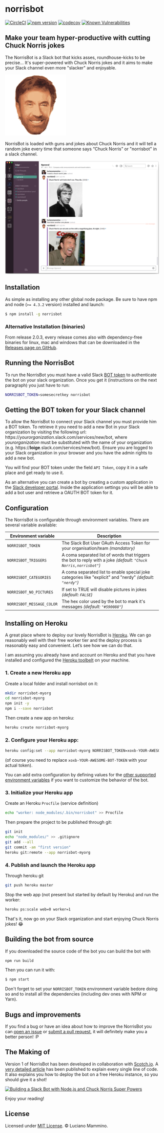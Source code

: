 # norrisbot

[![CircleCI](https://circleci.com/gh/lmammino/norrisbot.svg?style=shield)](https://circleci.com/gh/lmammino/norrisbot) [![npm version](https://badge.fury.io/js/norrisbot.svg)](http://badge.fury.io/js/norrisbot) [![codecov](https://codecov.io/gh/lmammino/norrisbot/branch/master/graph/badge.svg)](https://codecov.io/gh/lmammino/norrisbot)
[![Known Vulnerabilities](https://snyk.io/test/github/lmammino/norrisbot/badge.svg)](https://snyk.io/test/github/lmammino/norrisbot)

## Make your team hyper-productive with cutting Chuck Norris jokes

The NorrisBot is a Slack bot that kicks asses, roundhouse-kicks to be precise... It's super-powered with Chuck Norris jokes and it aims to make your Slack channel even more "slacker" and enjoyable.

![Chuck Norris face](assets/norrisbot-logo-small.png)

NorrisBot is loaded with guns and jokes about Chuck Norris and it will tell a random joke every time that someone says “Chuck Norris” or "norrisbot" in a slack channel.

![Norrisbot in action](assets/screenshot.png)


## Installation

As simple as installing any other global node package. Be sure to have npm and node (`>= 4.3.2` version) installed and launch:

```bash
$ npm install -g norrisbot
```


### Alternative Installation (binaries)

From release 2.0.3, every release comes also with dependency-free binaries for linux, mac and windows that can be downloaded in the [Releases page on GitHub](https://github.com/lmammino/norrisbot/releases).


## Running the NorrisBot

To run the NorrisBot you must have a valid Slack [BOT token](#getting-the-bot-token-for-your-slack-channel) to authenticate the bot on your slack organization. Once you get it (instructions on the next paragraph) you just have to run:


```bash
NORRISBOT_TOKEN=somesecretkey norrisbot
```


## Getting the BOT token for your Slack channel

To allow the NorrisBot to connect your Slack channel you must provide him a BOT token. To retrieve it you need to add a new Bot in your Slack organization by visiting the following url: https://*yourorganization*.slack.com/services/new/bot, where *yourorganization* must be substituted with the name of your organization (e.g. https://**loige**.slack.com/services/new/bot). Ensure you are logged to your Slack organization in your browser and you have the admin rights to add a new bot.

You will find your BOT token under the field `API Token`, copy it in a safe place and get ready to use it.

As an alternative you can create a bot by creating a custom application in the [Slack developer portal](https://api.slack.com/apps). Inside the application settings you will be able to add a bot user and retrieve a OAUTH BOT token for it.


## Configuration

The NorrisBot is configurable through environment variables. There are several variable available:


| Environment variable | Description |
|----------------------|-------------|
| `NORRISBOT_TOKEN` | The Slack Bot User OAuth Access Token for your organisation/team *(mandatory)* |
| `NORRISBOT_TRIGGERS` |  A coma separated list of words that triggers the bot to reply with a joke *(default: `"Chuck Norris,norrisbot"`)* |
| `NORRISBOT_CATEGORIES` | A coma separated list to enable special joke categories like "explicit" and "nerdy" *(default: `"nerdy"`)* |
| `NORRISBOT_NO_PICTURES` | If set to TRUE will disable pictures in jokes *(default: `FALSE`)* |
| `NORRISBOT_MESSAGE_COLOR` | The hex color used by the bot to mark it's messages *(default: `"#590088"`)* |


## Installing on Heroku

A great place where to deploy our lovely NorrisBot is [Heroku](https://heroku.com). We can go reasonably well with their free worker tier and the deploy process is reasonably easy and convenient. Let’s see how we can do that.

I am assuming you already have and account on Heroku and that you have installed and configured the [Heroku toolbelt](https://devcenter.heroku.com/articles/heroku-cli) on your machine.

### 1. Create a new Heroku app

Create a local folder and install norrisbot on it:

```bash
mkdir norrisbot-myorg
cd norrisbot-myorg
npm init -y
npm i --save norrisbot
```

Then create a new app on heroku:

```bash
heroku create norrisbot-myorg
```

### 2. Configure your Heroku app:

```bash
heroku config:set --app norrisbot-myorg NORRISBOT_TOKEN=xoxb-YOUR-AWESOME-BOT-TOKEN
```

(of course you need to replace `xoxb-YOUR-AWESOME-BOT-TOKEN` with your actual token).

You can add extra configuration by defining values for the [other supported environment variables](#configuration) if you want to customize the behavior of the bot.

### 3. Initialize your Heroku app

Create an Heroku `Procfile` (service definition)

```bash
echo "worker: node_modules/.bin/norrisbot" >> Procfile
```

Then prepare the project to be published through git:

```bash
git init
echo "node_modules/" >> .gitignore
git add --all
git commit -am "first version"
heroku git:remote --app norrisbot-myorg
```

### 4. Publish and launch the Heroku app

Through heroku git

```bash
git push heroku master
```

Stop the web app (not present but started by default by Heroku) and run the worker:

```bash
heroku ps:scale web=0 worker=1
```

That's it, now go on your Slack organization and start enjoying Chuck Norris jokes! 😂


## Building the bot from source

If you downloaded the source code of the bot you can build the bot with

```bash
npm run build
```

Then you can run it with:

```bash
$ npm start
```

Don't forget to set your `NORRISBOT_TOKEN` environment variable bedore doing so and to install all the dependencies (including dev ones with NPM or Yarn).


## Bugs and improvements

If you find a bug or have an idea about how to improve the NorrisBot you can [open an issue](https://github.com/lmammino/norrisbot/issues) or [submit a pull request](https://github.com/lmammino/norrisbot/pulls), it will definitely make you a better person! :P


## The Making of

Version 1 of NorrisBot has been developed in collaboration with [Scotch.io](https://scotch.io). A [very detailed article](https://scotch.io/tutorials/building-a-slack-bot-with-node-js-and-chuck-norris-super-powers) has been published to explain every single line of code. It also explains you how to deploy the bot on a free Heroku instance, so you should give it a shot!

[![Building a Slack Bot with Node.js and Chuck Norris Super Powers](https://scotch.io/wp-content/uploads/2015/09/build-a-slack-bot-with-node-and-chuck-norris-super-powers.png)](https://scotch.io/tutorials/building-a-slack-bot-with-node-js-and-chuck-norris-super-powers)

Enjoy your reading!


## License

Licensed under [MIT License](LICENSE). © Luciano Mammino.